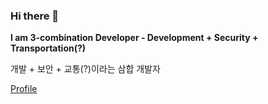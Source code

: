 ### Hi there 👋

<!--
**creationyun/creationyun** is a ✨ _special_ ✨ repository because its `README.md` (this file) appears on your GitHub profile.

Here are some ideas to get you started:

- 🔭 I’m currently working on ...
- 🌱 I’m currently learning ...
- 👯 I’m looking to collaborate on ...
- 🤔 I’m looking for help with ...
- 💬 Ask me about ...
- 📫 How to reach me: ...
- 😄 Pronouns: ...
- ⚡ Fun fact: ...
-->

**I am 3-combination Developer - Development + Security + Transportation(?)**

개발 + 보안 + 교통(?)이라는 삼합 개발자

[Profile](http://profile.midnightguidetohome.info/)
